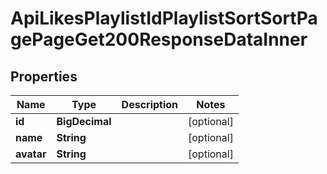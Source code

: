 

# ApiLikesPlaylistIdPlaylistSortSortPagePageGet200ResponseDataInner


## Properties

| Name | Type | Description | Notes |
|------------ | ------------- | ------------- | -------------|
|**id** | **BigDecimal** |  |  [optional] |
|**name** | **String** |  |  [optional] |
|**avatar** | **String** |  |  [optional] |



